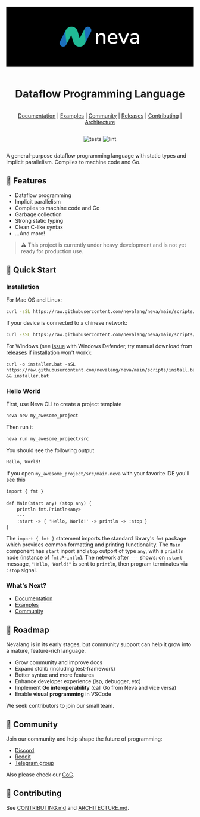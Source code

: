 ![Big Header](./assets/header/big_1.svg "Big header with nevalang logo")

<div align="center" style="display:grid;place-items:center;">

<h1>Dataflow Programming Language</h1>

[Documentation](./docs/README.md)
| [Examples](./examples/)
| [Community](#-community)
| [Releases](https://github.com/nevalang/neva/releases)
| [Contributing](./CONTRIBUTING.md)
| [Architecture](./ARCHITECTURE.md)

![tests](https://github.com/nevalang/neva/actions/workflows/test.yml/badge.svg?branch=main) ![lint](https://github.com/nevalang/neva/actions/workflows/lint.yml/badge.svg?branch=main)

</div>

A general-purpose dataflow programming language with static types and implicit parallelism. Compiles to machine code and Go.

## 🚀 Features

- Dataflow programming
- Implicit parallelism
- Compiles to machine code and Go
- Garbage collection
- Strong static typing
- Clean C-like syntax
- ...And more!

> ⚠️ This project is currently under heavy development and is not yet ready for production use.

## 🔧 Quick Start

### Installation

For Mac OS and Linux:

```bash
curl -sSL https://raw.githubusercontent.com/nevalang/neva/main/scripts/install.sh | bash
```

If your device is connected to a chinese network:

```bash
curl -sSL https://raw.githubusercontent.com/nevalang/neva/main/scripts/cnina/install.sh | bash
```

For Windows (see [issue](https://github.com/nevalang/neva/issues/499) with Windows Defender, try manual download from [releases](https://github.com/nevalang/neva/releases) if installation won't work):

```batch
curl -o installer.bat -sSL https://raw.githubusercontent.com/nevalang/neva/main/scripts/install.bat && installer.bat
```

### Hello World

First, use Neva CLI to create a project template

```bash
neva new my_awesome_project
```

Then run it

```bash
neva run my_awesome_project/src
```

You should see the following output

```bash
Hello, World!
```

If you open `my_awesome_project/src/main.neva` with your favorite IDE you'll see this

```neva
import { fmt }

def Main(start any) (stop any) {
	println fmt.Println<any>
	---
	:start -> { 'Hello, World!' -> println -> :stop }
}
```

The `import { fmt }` statement imports the standard library's `fmt` package which provides common formatting and printing functionality. The `Main` component has `start` inport and `stop` outport of type `any`, with a `println` node (instance of `fmt.Println`). The network after `---` shows: on `:start` message, `"Hello, World!"` is sent to `println`, then program terminates via `:stop` signal.

### What's Next?

- [Documentation](./docs/README.md)
- [Examples](./examples/)
- [Community](#community)

## 🚧 Roadmap

Nevalang is in its early stages, but community support can help it grow into a mature, feature-rich language.

- Grow community and improve docs
- Expand stdlib (including test-framework)
- Better syntax and more features
- Enhance developer experience (lsp, debugger, etc)
- Implement **Go interoperability** (call Go from Neva and vice versa)
- Enable **visual programming** in VSCode

We seek contributors to join our small team.

## 📢 Community

Join our community and help shape the future of programming:

- [Discord](https://discord.gg/dmXbC79UuH)
- [Reddit](https://www.reddit.com/r/nevalang/)
- [Telegram group](https://t.me/+H1kRClL8ppI1MWJi)

Also please check our [CoC](./CODE_OF_CONDUCT.md).

## 🤝 Contributing

See [CONTRIBUTING.md](./CONTRIBUTING.md) and [ARCHITECTURE.md](./ARCHITECTURE.md).
